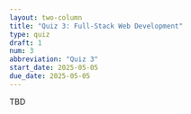 ```yaml
---
layout: two-column
title: "Quiz 3: Full-Stack Web Development"
type: quiz
draft: 1
num: 3
abbreviation: "Quiz 3"
start_date: 2025-05-05
due_date: 2025-05-05
---
```


TBD